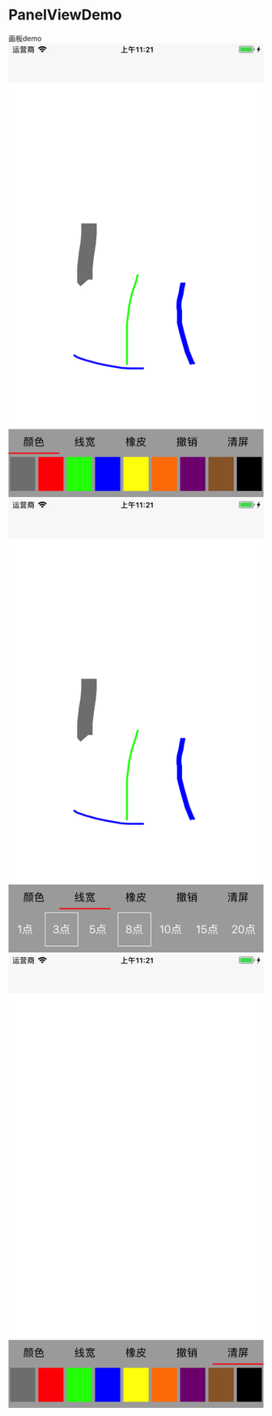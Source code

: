 # PanelViewDemo
画板demo
![展示图片1](https://github.com/diankuanghuolong/PanelViewDemo/blob/master/PanelViewDemo/showimages/1.png)
![展示图片2](https://github.com/diankuanghuolong/PanelViewDemo/blob/master/PanelViewDemo/showimages/2.png)
![展示图片3](https://github.com/diankuanghuolong/PanelViewDemo/blob/master/PanelViewDemo/showimages/3.png)

